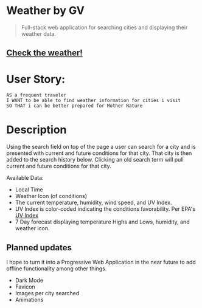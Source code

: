 # Weather by GV

> Full-stack web application for searching cities and displaying their weather data.

## [Check the weather!](bit.ly/39pwhkc)

# User Story:

    AS a frequent traveler
    I WANT to be able to find weather information for cities i visit
    SO THAT i can be better prepared for Mother Nature


# Description

Using the search field on top of the page a user can search for a city and is presented with current and future conditions for that city. That city is then added to the search history below. Clicking an old search term will pull current and future conditions for that city.

Available Data:

- Local Time
- Weather Icon (of conditions)
- The current temperature, humidity, wind speed, and UV Index.
- UV Index is color-coded indicating the conditions favorability. Per EPA's [UV Index](https://www.epa.gov/sunsafety/uv-index-scale-0)
- 7 Day forecast displaying temperature Highs and Lows, humidity, and weather icon.

## Planned updates

I hope to turn it into a Progressive Web Application in the near future to add offline functionality among other things.

- Dark Mode
- Favicon
- Images per city searched
- Animations
